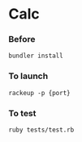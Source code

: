 # Calc

### Before
```
bundler install
```

### To launch
```
rackeup -p {port}
```

### To test 
```
ruby tests/test.rb
```